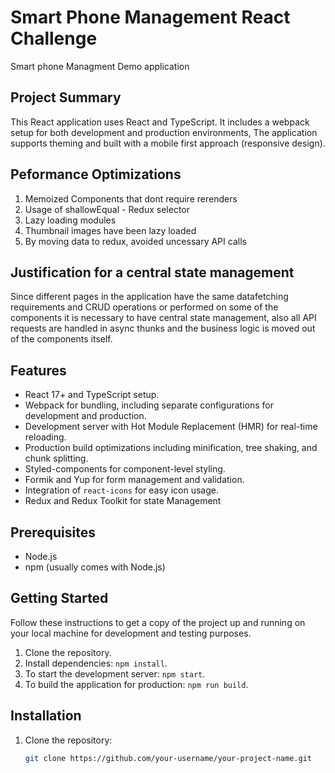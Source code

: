 
# Smart Phone Management React Challenge

Smart phone Managment Demo application

## Project Summary

This React application uses React and TypeScript. It includes a webpack setup for both development and production environments, The application supports theming and built with a mobile first approach (responsive design).

## Peformance Optimizations

1. Memoized Components that dont require rerenders 
2. Usage of shallowEqual - Redux selector 
3. Lazy loading modules 
4. Thumbnail images have been lazy loaded
5. By moving data to redux, avoided uncessary API calls

## Justification for a central state management

Since different pages in the application have the same datafetching requirements and CRUD operations or performed on some of the components it is necessary to have central state management, also all API requests are handled in async thunks and the business logic is moved out of the components itself.

## Features

- React 17+ and TypeScript setup.
- Webpack for bundling, including separate configurations for development and production.
- Development server with Hot Module Replacement (HMR) for real-time reloading.
- Production build optimizations including minification, tree shaking, and chunk splitting.
- Styled-components for component-level styling.
- Formik and Yup for form management and validation.
- Integration of `react-icons` for easy icon usage.
- Redux and Redux Toolkit for state Management

## Prerequisites

- Node.js
- npm (usually comes with Node.js)

## Getting Started

Follow these instructions to get a copy of the project up and running on your local machine for development and testing purposes.

1.  Clone the repository.
2.  Install dependencies: `npm install`.
3.  To start the development server: `npm start`.
4.  To build the application for production: `npm run build`.


##  Installation

1. Clone the repository:
   ```bash
   git clone https://github.com/your-username/your-project-name.git



  